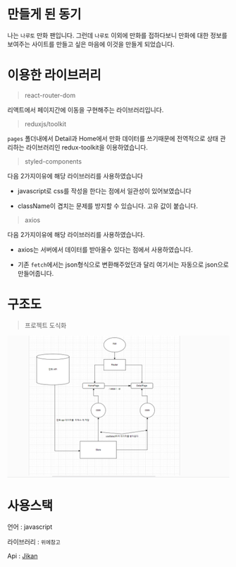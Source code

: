 # 만들게 된 동기 

나는  `나루토` 만화 팬입니다. 그런데 `나루토` 이외에 만화를 접하다보니 만화에 대한 정보를 보여주는 사이트를  만들고 싶은 마음에 
이것을 만들게 되었습니다.


# 이용한 라이브러리


> react-router-dom

리액트에서 페이지간에 이동을 구현해주는 라이브러리입니다.


> reduxjs/toolkit

`pages` 폴더내에서 Detail과 Home에서 만화 데이터를 쓰기때문에 전역적으로 상태 관리하는 라이브러리인 redux-toolkit을 이용하였습니다.


> styled-components 

다음 2가지이유에 해당 라이브러리를 사용하였습니다

  - javascript로 css를 작성을 한다는 점에서 일관성이 있어보였습니다
  
  - className이 겹치는 문제를 방지할 수 있습니다. 고유 값이 붙습니다. 
   

> axios 

다음 2가지이유에 해당 라이브러리를 사용하였습니다. 

 - axios는 서버에서 데이터를 받아올수 있다는 점에서 사용하였습니다.
 
 - 기존 `fetch`에서는  json형식으로 변환해주었던과 달리  여기서는 
  자동으로   json으로 만들어줍니다.



# 구조도 

 > 프로젝트 도식화

 ![alt text](image.png)



# 사용스택

 언어 : javascript 

 라이브러리 : `위에참고`

 Api : <a href=" https://jikan.moe/ ">Jikan</a>




